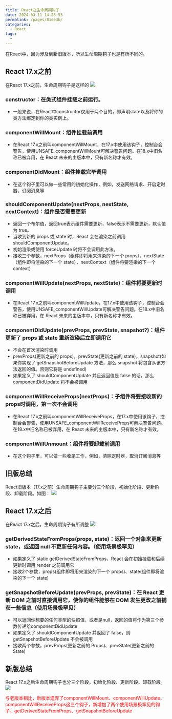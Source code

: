 ```yaml
---
title: React之生命周期钩子
date: 2024-03-11 14:28:55
permalink: /pages/81ee3b/
categories:
  - React
tags:
  - 
---
```

在React中，因为涉及到新旧版本，所以生命周期钩子也是有所不同的。

## React 17.x之前
在React 17.x之前，生命周期钩子是这样的
![](https://s3.bmp.ovh/imgs/2024/03/11/2f29b882de5a0874.png)

### constructor：在类式组件挂载之前运行。
 * 一般来说，在React中constructor仅用于两个目的，即声明state以及将你的类方法绑定到你的类实例上。

### componentWillMount：组件挂载前调用
  
 * 在React 17.x之前叫componentWillMount，在17.x中使用该钩子，控制台会警告，使用UNSAFE_componentWillMount可解决警告问题。在18.x中旧名称已被弃用，在 React 未来的主版本中，只有新名称才有效。

### componentDidMount：组件挂载完毕调用
 * 在这个钩子里可以做一些常用的初始化操作，例如，发送网络请求、开启定时器，订阅消息等

### shouldComponentUpdate(nextProps, nextState, nextContext)：组件是否需要更新
 * 返回一个布尔值，返回true表示组件需要更新，false表示不需要更新，默认值为 true。
 * 当收到新的 props 或 state 时，React 会在渲染之前调用 shouldComponentUpdate。
 * 初始渲染或使用 forceUpdate 时将不会调用此方法。
 * 接收三个参数，nextProps（组件即将用来渲染的下一个 props），nextState（组件即将渲染的下一个 state），nextContext（组件将要渲染的下一个 context）

### componentWillUpdate(nextProps, nextState)：组件将要更新时调用
 * 在React 17.x之前叫componentWillUpdate，在17.x中使用该钩子，控制台会警告，使用UNSAFE_componentWillUpdate可解决警告问题。在18.x中旧名称已被弃用，在 React 未来的主版本中，只有新名称才有效。

### componentDidUpdate(prevProps, prevState, snapshot?)：组件更新了 props 或 state 重新渲染后立即调用它
 * 不会在首次渲染时调用
 * prevProps(更新之前的 props)，prevState(更新之前的 state)，snapshot(如果你实现了 getSnapshotBeforeUpdate 方法，那么 snapshot 将包含从该方法返回的值。否则它将是 undefined)
 * 如果定义了 shouldComponentUpdate 并且返回值是 false 的话，那么 componentDidUpdate 将不会被调用

### componentWillReceiveProps(nextProps)：子组件将要接收新的props时调用，第一次不会调用
 * 在React 17.x之前叫componentWillReceiveProps，在17.x中使用该钩子，控制台会警告，使用UNSAFE_componentWillReceiveProps可解决警告问题。在18.x中旧名称已被弃用，在 React 未来的主版本中，只有新名称才有效。

### componentWillUnmount：组件将要卸载前调用
 * 在这个钩子里，可以做一些收尾工作，例如，清除定时器，取消订阅消息等

 ## 旧版总结
 React旧版本（17.x之前）生命周期钩子主要分三个阶段，初始化阶段、更新阶段、卸载阶段。如图：
 ![](https://s3.bmp.ovh/imgs/2024/03/11/dce46756f786717c.png)


## React 17.x之后
在React 17.x之后，生命周期钩子有所调整
![](https://s3.bmp.ovh/imgs/2024/03/11/cb8b93ae5ba09234.png)


### getDerivedStateFromProps(props, state)：返回一个对象来更新 state，或返回 null 不更新任何内容。（使用场景极罕见）
 * 如果定义了 static getDerivedStateFromProps，React 会在初始挂载和后续更新时调用 render 之前调用它
 * 接收2个参数，props(组件即将用来渲染的下一个 props)、state(组件即将渲染的下一个 state)

### getSnapshotBeforeUpdate(prevProps, prevState)：在 React 更新 DOM 之前时直接调用它，使你的组件能够在 DOM 发生更改之前捕获一些信息（使用场景极罕见）
 * 可以返回你想要的任何类型的快照值，或者是null，返回的值将作为第三个参数传递给componentDidUpdate
 * 如果定义了 shouldComponentUpdate 并返回了 false，则 getSnapshotBeforeUpdate 不会被调用
 * 接收两个参数，prevProps(更新之前的 Props)、prevState(更新之前的 State)

## 新版总结
React 17.x之后生命周期钩子也分三个阶段，初始化阶段、更新阶段、卸载阶段。
![](https://s3.bmp.ovh/imgs/2024/03/11/e161c2386893cf13.png)

<span style="color:red;">与老版本相比，新版本遗弃了componentWillMount、componentWillUpdate、componentWillReceiveProps这三个钩子，新增加了两个使用场景极罕见的钩子，getDerivedStateFromProps、getSnapshotBeforeUpdate</span>